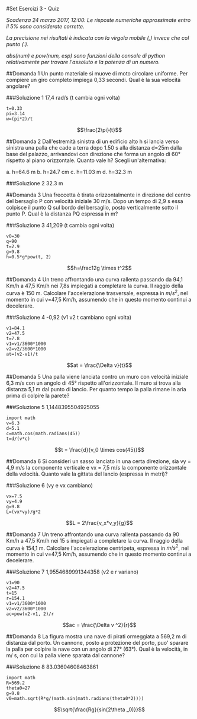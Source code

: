#Set Esercizi 3 - Quiz

_Scadenza 24 marzo 2017, 12:00. Le risposte numeriche approssimate entro il 5% sono considerate corrette._

_La precisione nei risultati è indicata con la virgola mobile (,) invece che col punto (.)._

_abs(num) e pow(num, esp) sono funzioni della console di python relativamente per trovare l'assoluto e la potenza di un numero._


##Domanda 1
Un punto materiale si muove di moto circolare uniforme. Per compiere un giro completo impiega 0,33 secondi. Qual è la sua velocità angolare?

###Soluzione 1
17,4 rad/s (t cambia ogni volta)

```
t=0.33
pi=3.14
w=(pi*2)/t
```

$$\frac{2\pi}{t}$$


##Domanda 2
Dall'estremità sinistra di un edificio alto h si lancia verso sinistra una palla che cade a terra dopo 1.50 s alla distanza d=25m dalla base del palazzo,
arrivandovi con direzione che forma un angolo di 60° rispetto al piano orizzontale.
Quanto vale h?
Scegli un'alternativa:

a. h=64.6 m
b. h=24.7 cm
c. h=11.03 m
d. h=32.3 m

###Soluzione 2
32.3 m


##Domanda 3
Una freccetta è tirata orizzontalmente in direzione del centro del bersaglio P con velocità iniziale 30 m/s.
Dopo un tempo  di 2,9 s essa colpisce il punto Q sul bordo del bersaglio, posto verticalmente sotto il punto P.
Qual è la distanza PQ espressa in m?

###Soluzione 3
41,209 (t cambia ogni volta)

```
v0=30
q=90
t=2.9
g=9.8
h=0.5*g*pow(t, 2)
```

$$h=\frac12g \times t^2$$


##Domanda 4
Un treno affrontando una curva rallenta passando da 94,1 Km/h a 47,5 Km/h nei 7,8s impiegati a completare la curva.
Il raggio della curva è 150 m.
Calcolare l'accelerazione trasversale, espressa in $m/s^2$, nel momento in cui v=47,5 Km/h, assumendo che in questo momento continui a decelerare.

###Soluzione 4
-0,92 (v1 v2 t cambiano ogni volta)

```
v1=84.1
v2=47.5
t=7.8
v1=v1/3600*1000
v2=v2/3600*1000
at=(v2-v1)/t
```

$$at = \frac{\Delta v}{t}$$


##Domanda 5
Una palla viene lanciata contro un muro con velocità iniziale 6,3 m/s con un angolo di 45° rispetto all'orizzontale.
Il muro si trova alla distanza 5,1 m dal punto di lancio.
Per quanto tempo la palla rimane in aria prima di colpire la parete?

###Soluzione 5
1,1448395504925055

```
import math
v=6.3
d=5.1
c=math.cos(math.radians(45))
t=d/(v*c)
```

$$t = \frac{d}{v_0 \times cos(45)}$$


##Domanda 6
Si consideri un sasso lanciato in una certa direzione, sia vy = 4,9 m/s la componente verticale e vx = 7,5 m/s
la componente orizzontale della velocità.
Quanto vale la gittata del lancio (espressa in metri)?

###Soluzione 6
(vy e vx cambiano)

```
vx=7.5
vy=4.9
g=9.8
L=(vx*vy)/g*2
```

$$L = 2\frac{v_x*v_y}{g}$$


##Domanda 7
Un treno affrontando una curva rallenta passando da 90 Km/h a 47,5 Km/h nei 15 s impiegati a completare la curva.
Il raggio della curva è 154,1 m. Calcolare l'accelerazione centripeta, espressa in $m/s^2$, nel momento in cui v=47,5 Km/h, assumendo che in questo momento continui a decelerare.

###Soluzione 7
1,9554689991344358 (v2 e r variano)

```
v1=90
v2=47.5
t=15
r=154.1
v1=v1/3600*1000
v2=v2/3600*1000
ac=pow(v2-v1, 2)/r
```

$$ac = \frac{\Delta v ^2}{r}$$


##Domanda 8
La figura mostra una nave di pirati ormeggiata a 569,2 m di distanza dal porto.
Un cannone, posto a protezione del porto, puo' sparare la palla per colpire la nave con un angolo di 27° (63°).
Qual è la velocità, in m/ s, con cui la palla viene sparata dal cannone?

###Soluzione 8
83.03604608463861

```
import math
R=569.2
theta0=27
g=9.8
v0=math.sqrt(R*g/(math.sin(math.radians(theta0*2))))
```

$$\sqrt{\frac{Rg}{sin(2\theta _0)}}$$
























